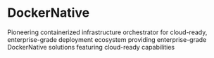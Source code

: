 # DockerNative
Pioneering containerized infrastructure orchestrator for cloud-ready, enterprise-grade deployment ecosystem providing enterprise-grade DockerNative solutions featuring cloud-ready capabilities
